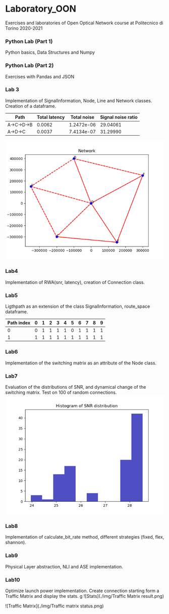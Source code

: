 # Laboratory_OON
Exercises and laboratories of Open Optical Network course at Politecnico di Torino 2020-2021

### Python Lab (Part 1)
Python basics, Data Structures and Numpy

### Python Lab (Part 2)
Exercises with Pandas and JSON

### Lab 3
Implementation of SignalInformation, Node, Line and Network classes. Creation of a dataframe.

| Path       | Total latency | Total noise | Signal noise ratio |
|------------|---------------|-------------|--------------------|
| A->C->D->B | 0.0062        | 1.2472e-06  | 29.04061           |
| A->D->C    | 0.0037        | 7.4134e-07  | 31.29990           |

![Network](core/img/network.png)

### Lab4
Implementation of RWA(snr, latency), creation of Connection class.

### Lab5
Ligthpath as an extension of the class SignalInformation, route_space dataframe.

| Path index | 0 | 1 | 2 | 3 | 4 | 5 | 6 | 7 | 8 | 9 |
|------------|---|---|---|---|---|---|---|---|---|---|
| 0          | 0 | 1 | 1 | 1 | 1 | 0 | 1 | 1 | 1 | 1 |
| 1          | 1 | 1 | 1 | 1 | 1 | 1 | 1 | 1 | 1 | 1 |

### Lab6
Implementation of the switching matrix as an attribute of the Node class.

### Lab7
Evaluation of the distributions of SNR, and dynamical change of the switching matrix.
Test on 100 of random connections.
![Histogram](img/SnrDistribution.png)

### Lab8
Implementation of calculate_bit_rate method, different strategies (fixed, flex, shannon).

### Lab9 
Physical Layer abstraction, NLI and ASE implementation.

### Lab10
Optimize launch power implementation. Create connection starting form a Traffic Matrix
and display the stats.
g
![Stats](./img/Traffic Matrix result.png)

![Traffic Matrix](./img/Traffic matrix status.png)
